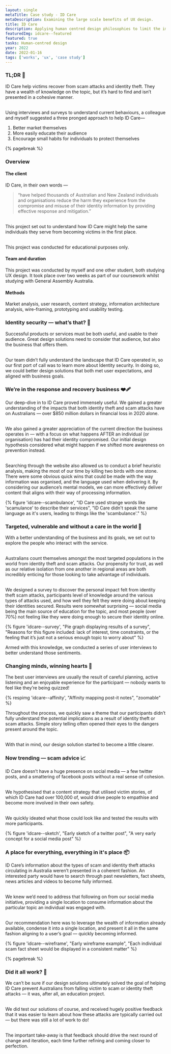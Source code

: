 ```yaml
---
layout: single
metaTitle: Case study - ID Care
metaDescription: Examining the large scale benefits of UX design.
title: ID Care
description: Applying human centred design philosophies to limit the impacts of scam and identity theft attacks.
featuredImg: idcare--featured
featured: true
tasks: Human-centred design
year: 2022
date: 2022-01-16
tags: ['works', 'ux', 'case study']
---
```



<div class="col-start-3 col-end-9">

  ### TL;DR 💨

  ID Care help victims recover from scam attacks and identity theft. They have a wealth of knowledge on the topic, but it’s hard to find and isn’t presented in a cohesive manner.

  <br>Using interviews and surveys to understand current behaviours, a colleague and myself suggested a three pronged approach to help ID Care—
  1. Better market themselves
  2. More easily educate their audience
  3. Encourage small habits for individuals to protect themselves

  {% pagebreak %}

</div>


<div class="col-start-3 col-end-9">

  ### Overview

  #### The client

  ID Care, in their own words —

  > “have helped thousands of Australian and New Zealand individuals and organisations reduce the harm they experience from the compromise and misuse of their identity information by providing effective response and mitigation.”

  <br>This project set out to understand how ID Care might help the same individuals they serve from becoming victims in the first place.

  <br>This project was conducted for educational purposes only.


  #### Team and duration

  This project was conducted by myself and one other student, both studying UX design. It took place over two weeks as part of our coursework whilst studying with General Assembly Australia.

  #### Methods

  Market analysis, user research, content strategy, information architecture analysis, wire-framing, prototyping and usability testing.

</div>

<div class="col-start-3 col-end-9">

  ### Identity security — what’s that? 🧐

  Successful products or services must be both useful, and usable to their audience. Great design solutions need to consider that audience, but also the business that offers them.

  <br>Our team didn’t fully understand the landscape that ID Care operated in, so our first port of call was to learn more about Identity security. In doing so, we could better design solutions that both met user expectations, and aligned with business goals.

</div>

<div class="col-start-3 col-end-9">

  ### We’re in the response and recovery business ❤️‍🩹

  Our deep-dive in to ID Care proved immensely useful. We gained a greater understanding of the impacts that both identity theft and scam attacks have on Australians — over $850 million dollars in financial loss in 2020 alone.

  <br>We also gained a greater appreciation of the current direction the business operates in — with a focus on what happens AFTER an individual (or organisation) has had their identity compromised. Our initial design hypothesis considered what might happen if we shifted more awareness on prevention instead.

  <br>Searching through the website also allowed us to conduct a brief heuristic analysis, making the most of our time by killing two birds with one stone. There were some obvious quick wins that could be made with the way information was organised, and the language used when delivering it. By considering our audience’s mental models, we can more effectively deliver content that aligns with their way of processing information.

  <div class="my-10">
  {% figure 'idcare--scambulance', "ID Care used strange words like 'scamulance' to describe their services", "ID Care didn't speak the same language as it's users, leading to things like the 'scambulance'." %}
  </div>

</div>

<div class="col-start-3 col-end-9">

  ### Targeted, vulnerable and without a care in the world 👶

  With a better understanding of the business and its goals, we set out to explore the people who interact with the service.

  <br>Australians count themselves amongst the most targeted populations in the world from identity theft and scam attacks. Our propensity for trust, as well as our relative isolation from one another in regional areas are both incredibly enticing for those looking to take advantage of individuals.

  <br>We designed a survey to discover the personal impact felt from identity theft scam attacks, participants level of knowledge around the various types of attacks used, and how well they felt they were doing about keeping their identities secured. Results were somewhat surprising — social media being the main source of education for the topic, and most people (over 70%) not feeling like they were doing enough to secure their identity online.

  <div class="my-10">
  {% figure 'idcare--survey', "Pie graph displaying results of a survey", "Reasons for this figure included: lack of interest, time constraints, or the feeling that it’s just not a serious enough topic to worry about" %}
  </div>

  Armed with this knowledge, we conducted a series of user interviews to better understand those sentiments.

</div>

<div class="col-start-3 col-end-9">

  ### Changing minds, winning hearts 🙌

  The best user interviews are usually the result of careful planning, active listening and an enjoyable experience for the participant — nobody wants to feel like they’re being quizzed!

  <div class="my-10">
  {% respimg 'idcare--affinity', "Affinity mapping post-it notes", "zoomable" %}
  </div>

  Throughout the process, we quickly saw a theme that our participants didn’t fully understand the potential implications as a result of identity theft or scam attacks.
  Simple story telling often opened their eyes to the dangers present around the topic.

  <br>With that in mind, our design solution started to become a little clearer.

</div>

<div class="col-start-3 col-end-9">

### Now trending — scam advice 📈

  ID Care doesn’t have a huge presence on social media — a few twitter posts, and a smattering of facebook posts without a real sense of cohesion.

  <br>We hypothesised that a content strategy that utilised victim stories, of which ID Care had over 100,000 of, would drive people to empathise and become more involved in their own safety.

  <br>We quickly ideated what those could look like and tested the results with more participants.

  <div class="mt-10">
    {% figure 'idcare--sketch', "Early sketch of a twitter post", "A very early concept for a social media post" %}
  </div>

</div>

<div class="col-start-3 col-end-9">

  ### A place for everything, everything in it's place 📦

  ID Care’s information about the types of scam and identity theft attacks circulating in Australia weren’t presented in a coherent fashion. An interested party would have to search through past newsletters, fact sheets, news articles and videos to become fully informed.

  <br>We knew we’d need to address that following on from our social media initiative, providing a single location to consume information about the particular topic an individual was engaged with.

  <br>Our recommendation here was to leverage the wealth of information already available, condense it into a single location, and present it all in the same fashion aligning to a user’s goal — quickly becoming informed.

  <div class="my-10">
    {% figure 'idcare--wireframe', "Early wireframe example", "Each individual scam fact sheet would be displayed in a consistent matter" %}
  </div>

  {% pagebreak %}

</div>

<div class="col-start-3 col-end-9">

  ### Did it all work? 🧐

  We can’t be sure if our design solutions ultimately solved the goal of helping ID Care prevent Australians from falling victim to scam or identity theft attacks — it was, after all, an education project.

  <br>We did test our solutions of course, and received hugely positive feedback that it was easier to learn about how these attacks are typically carried out — but there was still a lot of work to do!

  <br>The important take-away is that feedback should drive the next round of change and iteration, each time further refining and coming closer to perfection.

</div>


